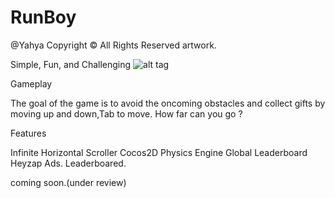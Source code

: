 RunBoy
========
@Yahya
Copyright © All Rights Reserved artwork.

Simple, Fun, and Challenging
![alt tag](http://tinypic.com/r/abrxat/8)

Gameplay

The goal of the game is to avoid the oncoming obstacles and collect gifts by moving up and down,Tab to move.
How far can you go ?


Features

Infinite Horizontal Scroller
Cocos2D Physics Engine
Global Leaderboard
Heyzap Ads.
Leaderboared.


coming soon.(under review)